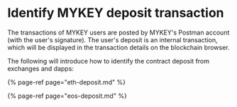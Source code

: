 # Identify MYKEY deposit transaction

The transactions of MYKEY users are posted by MYKEY's Postman account \(with the user's signature\). The user's deposit is an internal transaction, which will be displayed in the transaction details on the blockchain browser.

The following will introduce how to identify the contract deposit from exchanges and dapps:

{% page-ref page="eth-deposit.md" %}

{% page-ref page="eos-deposit.md" %}



